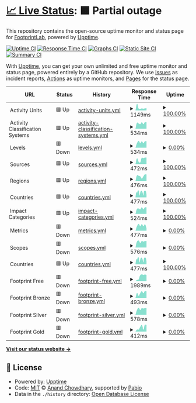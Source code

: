# [📈 Live Status](https://FootprintLab.github.io/api-health): <!--live status--> **🟧 Partial outage**

This repository contains the open-source uptime monitor and status page for [FootprintLab](https://FootprintLab.github.io/api-health), powered by [Upptime](https://github.com/upptime/upptime).

[![Uptime CI](https://github.com/FootprintLab/api-health/workflows/Uptime%20CI/badge.svg)](https://github.com/FootprintLab/api-health/actions?query=workflow%3A%22Uptime+CI%22)
[![Response Time CI](https://github.com/FootprintLab/api-health/workflows/Response%20Time%20CI/badge.svg)](https://github.com/FootprintLab/api-health/actions?query=workflow%3A%22Response+Time+CI%22)
[![Graphs CI](https://github.com/FootprintLab/api-health/workflows/Graphs%20CI/badge.svg)](https://github.com/FootprintLab/api-health/actions?query=workflow%3A%22Graphs+CI%22)
[![Static Site CI](https://github.com/FootprintLab/api-health/workflows/Static%20Site%20CI/badge.svg)](https://github.com/FootprintLab/api-health/actions?query=workflow%3A%22Static+Site+CI%22)
[![Summary CI](https://github.com/FootprintLab/api-health/workflows/Summary%20CI/badge.svg)](https://github.com/FootprintLab/api-health/actions?query=workflow%3A%22Summary+CI%22)

With [Upptime](https://upptime.js.org), you can get your own unlimited and free uptime monitor and status page, powered entirely by a GitHub repository. We use [Issues](https://github.com/FootprintLab/api-health/issues) as incident reports, [Actions](https://github.com/FootprintLab/api-health/actions) as uptime monitors, and [Pages](https://FootprintLab.github.io/api-health) for the status page.

<!--start: status pages-->
<!-- This summary is generated by Upptime (https://github.com/upptime/upptime) -->
<!-- Do not edit this manually, your changes will be overwritten -->
<!-- prettier-ignore -->
| URL | Status | History | Response Time | Uptime |
| --- | ------ | ------- | ------------- | ------ |
| <img alt="" src="https://data.footprintlab.io/favicon.ico" height="13"> Activity Units | 🟩 Up | [activity-units.yml](https://github.com/FootprintLab/api-health/commits/HEAD/history/activity-units.yml) | <details><summary><img alt="Response time graph" src="./graphs/activity-units/response-time-week.png" height="20"> 1149ms</summary><br><a href="https://FootprintLab.github.io/api-health/history/activity-units"><img alt="Response time 1771" src="https://img.shields.io/endpoint?url=https%3A%2F%2Fraw.githubusercontent.com%2FFootprintLab%2Fapi-health%2FHEAD%2Fapi%2Factivity-units%2Fresponse-time.json"></a><br><a href="https://FootprintLab.github.io/api-health/history/activity-units"><img alt="24-hour response time 1054" src="https://img.shields.io/endpoint?url=https%3A%2F%2Fraw.githubusercontent.com%2FFootprintLab%2Fapi-health%2FHEAD%2Fapi%2Factivity-units%2Fresponse-time-day.json"></a><br><a href="https://FootprintLab.github.io/api-health/history/activity-units"><img alt="7-day response time 1149" src="https://img.shields.io/endpoint?url=https%3A%2F%2Fraw.githubusercontent.com%2FFootprintLab%2Fapi-health%2FHEAD%2Fapi%2Factivity-units%2Fresponse-time-week.json"></a><br><a href="https://FootprintLab.github.io/api-health/history/activity-units"><img alt="30-day response time 1627" src="https://img.shields.io/endpoint?url=https%3A%2F%2Fraw.githubusercontent.com%2FFootprintLab%2Fapi-health%2FHEAD%2Fapi%2Factivity-units%2Fresponse-time-month.json"></a><br><a href="https://FootprintLab.github.io/api-health/history/activity-units"><img alt="1-year response time 1771" src="https://img.shields.io/endpoint?url=https%3A%2F%2Fraw.githubusercontent.com%2FFootprintLab%2Fapi-health%2FHEAD%2Fapi%2Factivity-units%2Fresponse-time-year.json"></a></details> | <details><summary><a href="https://FootprintLab.github.io/api-health/history/activity-units">100.00%</a></summary><a href="https://FootprintLab.github.io/api-health/history/activity-units"><img alt="All-time uptime 98.49%" src="https://img.shields.io/endpoint?url=https%3A%2F%2Fraw.githubusercontent.com%2FFootprintLab%2Fapi-health%2FHEAD%2Fapi%2Factivity-units%2Fuptime.json"></a><br><a href="https://FootprintLab.github.io/api-health/history/activity-units"><img alt="24-hour uptime 100.00%" src="https://img.shields.io/endpoint?url=https%3A%2F%2Fraw.githubusercontent.com%2FFootprintLab%2Fapi-health%2FHEAD%2Fapi%2Factivity-units%2Fuptime-day.json"></a><br><a href="https://FootprintLab.github.io/api-health/history/activity-units"><img alt="7-day uptime 100.00%" src="https://img.shields.io/endpoint?url=https%3A%2F%2Fraw.githubusercontent.com%2FFootprintLab%2Fapi-health%2FHEAD%2Fapi%2Factivity-units%2Fuptime-week.json"></a><br><a href="https://FootprintLab.github.io/api-health/history/activity-units"><img alt="30-day uptime 100.00%" src="https://img.shields.io/endpoint?url=https%3A%2F%2Fraw.githubusercontent.com%2FFootprintLab%2Fapi-health%2FHEAD%2Fapi%2Factivity-units%2Fuptime-month.json"></a><br><a href="https://FootprintLab.github.io/api-health/history/activity-units"><img alt="1-year uptime 98.49%" src="https://img.shields.io/endpoint?url=https%3A%2F%2Fraw.githubusercontent.com%2FFootprintLab%2Fapi-health%2FHEAD%2Fapi%2Factivity-units%2Fuptime-year.json"></a></details>
| <img alt="" src="https://data.footprintlab.io/favicon.ico" height="13"> Activity Classification Systems | 🟩 Up | [activity-classification-systems.yml](https://github.com/FootprintLab/api-health/commits/HEAD/history/activity-classification-systems.yml) | <details><summary><img alt="Response time graph" src="./graphs/activity-classification-systems/response-time-week.png" height="20"> 534ms</summary><br><a href="https://FootprintLab.github.io/api-health/history/activity-classification-systems"><img alt="Response time 577" src="https://img.shields.io/endpoint?url=https%3A%2F%2Fraw.githubusercontent.com%2FFootprintLab%2Fapi-health%2FHEAD%2Fapi%2Factivity-classification-systems%2Fresponse-time.json"></a><br><a href="https://FootprintLab.github.io/api-health/history/activity-classification-systems"><img alt="24-hour response time 618" src="https://img.shields.io/endpoint?url=https%3A%2F%2Fraw.githubusercontent.com%2FFootprintLab%2Fapi-health%2FHEAD%2Fapi%2Factivity-classification-systems%2Fresponse-time-day.json"></a><br><a href="https://FootprintLab.github.io/api-health/history/activity-classification-systems"><img alt="7-day response time 534" src="https://img.shields.io/endpoint?url=https%3A%2F%2Fraw.githubusercontent.com%2FFootprintLab%2Fapi-health%2FHEAD%2Fapi%2Factivity-classification-systems%2Fresponse-time-week.json"></a><br><a href="https://FootprintLab.github.io/api-health/history/activity-classification-systems"><img alt="30-day response time 567" src="https://img.shields.io/endpoint?url=https%3A%2F%2Fraw.githubusercontent.com%2FFootprintLab%2Fapi-health%2FHEAD%2Fapi%2Factivity-classification-systems%2Fresponse-time-month.json"></a><br><a href="https://FootprintLab.github.io/api-health/history/activity-classification-systems"><img alt="1-year response time 577" src="https://img.shields.io/endpoint?url=https%3A%2F%2Fraw.githubusercontent.com%2FFootprintLab%2Fapi-health%2FHEAD%2Fapi%2Factivity-classification-systems%2Fresponse-time-year.json"></a></details> | <details><summary><a href="https://FootprintLab.github.io/api-health/history/activity-classification-systems">100.00%</a></summary><a href="https://FootprintLab.github.io/api-health/history/activity-classification-systems"><img alt="All-time uptime 99.99%" src="https://img.shields.io/endpoint?url=https%3A%2F%2Fraw.githubusercontent.com%2FFootprintLab%2Fapi-health%2FHEAD%2Fapi%2Factivity-classification-systems%2Fuptime.json"></a><br><a href="https://FootprintLab.github.io/api-health/history/activity-classification-systems"><img alt="24-hour uptime 100.00%" src="https://img.shields.io/endpoint?url=https%3A%2F%2Fraw.githubusercontent.com%2FFootprintLab%2Fapi-health%2FHEAD%2Fapi%2Factivity-classification-systems%2Fuptime-day.json"></a><br><a href="https://FootprintLab.github.io/api-health/history/activity-classification-systems"><img alt="7-day uptime 100.00%" src="https://img.shields.io/endpoint?url=https%3A%2F%2Fraw.githubusercontent.com%2FFootprintLab%2Fapi-health%2FHEAD%2Fapi%2Factivity-classification-systems%2Fuptime-week.json"></a><br><a href="https://FootprintLab.github.io/api-health/history/activity-classification-systems"><img alt="30-day uptime 100.00%" src="https://img.shields.io/endpoint?url=https%3A%2F%2Fraw.githubusercontent.com%2FFootprintLab%2Fapi-health%2FHEAD%2Fapi%2Factivity-classification-systems%2Fuptime-month.json"></a><br><a href="https://FootprintLab.github.io/api-health/history/activity-classification-systems"><img alt="1-year uptime 99.99%" src="https://img.shields.io/endpoint?url=https%3A%2F%2Fraw.githubusercontent.com%2FFootprintLab%2Fapi-health%2FHEAD%2Fapi%2Factivity-classification-systems%2Fuptime-year.json"></a></details>
| <img alt="" src="https://data.footprintlab.io/favicon.ico" height="13"> Levels | 🟥 Down | [levels.yml](https://github.com/FootprintLab/api-health/commits/HEAD/history/levels.yml) | <details><summary><img alt="Response time graph" src="./graphs/levels/response-time-week.png" height="20"> 534ms</summary><br><a href="https://FootprintLab.github.io/api-health/history/levels"><img alt="Response time 587" src="https://img.shields.io/endpoint?url=https%3A%2F%2Fraw.githubusercontent.com%2FFootprintLab%2Fapi-health%2FHEAD%2Fapi%2Flevels%2Fresponse-time.json"></a><br><a href="https://FootprintLab.github.io/api-health/history/levels"><img alt="24-hour response time 615" src="https://img.shields.io/endpoint?url=https%3A%2F%2Fraw.githubusercontent.com%2FFootprintLab%2Fapi-health%2FHEAD%2Fapi%2Flevels%2Fresponse-time-day.json"></a><br><a href="https://FootprintLab.github.io/api-health/history/levels"><img alt="7-day response time 534" src="https://img.shields.io/endpoint?url=https%3A%2F%2Fraw.githubusercontent.com%2FFootprintLab%2Fapi-health%2FHEAD%2Fapi%2Flevels%2Fresponse-time-week.json"></a><br><a href="https://FootprintLab.github.io/api-health/history/levels"><img alt="30-day response time 582" src="https://img.shields.io/endpoint?url=https%3A%2F%2Fraw.githubusercontent.com%2FFootprintLab%2Fapi-health%2FHEAD%2Fapi%2Flevels%2Fresponse-time-month.json"></a><br><a href="https://FootprintLab.github.io/api-health/history/levels"><img alt="1-year response time 587" src="https://img.shields.io/endpoint?url=https%3A%2F%2Fraw.githubusercontent.com%2FFootprintLab%2Fapi-health%2FHEAD%2Fapi%2Flevels%2Fresponse-time-year.json"></a></details> | <details><summary><a href="https://FootprintLab.github.io/api-health/history/levels">0.00%</a></summary><a href="https://FootprintLab.github.io/api-health/history/levels"><img alt="All-time uptime 55.93%" src="https://img.shields.io/endpoint?url=https%3A%2F%2Fraw.githubusercontent.com%2FFootprintLab%2Fapi-health%2FHEAD%2Fapi%2Flevels%2Fuptime.json"></a><br><a href="https://FootprintLab.github.io/api-health/history/levels"><img alt="24-hour uptime 0.00%" src="https://img.shields.io/endpoint?url=https%3A%2F%2Fraw.githubusercontent.com%2FFootprintLab%2Fapi-health%2FHEAD%2Fapi%2Flevels%2Fuptime-day.json"></a><br><a href="https://FootprintLab.github.io/api-health/history/levels"><img alt="7-day uptime 0.00%" src="https://img.shields.io/endpoint?url=https%3A%2F%2Fraw.githubusercontent.com%2FFootprintLab%2Fapi-health%2FHEAD%2Fapi%2Flevels%2Fuptime-week.json"></a><br><a href="https://FootprintLab.github.io/api-health/history/levels"><img alt="30-day uptime 34.75%" src="https://img.shields.io/endpoint?url=https%3A%2F%2Fraw.githubusercontent.com%2FFootprintLab%2Fapi-health%2FHEAD%2Fapi%2Flevels%2Fuptime-month.json"></a><br><a href="https://FootprintLab.github.io/api-health/history/levels"><img alt="1-year uptime 55.93%" src="https://img.shields.io/endpoint?url=https%3A%2F%2Fraw.githubusercontent.com%2FFootprintLab%2Fapi-health%2FHEAD%2Fapi%2Flevels%2Fuptime-year.json"></a></details>
| <img alt="" src="https://data.footprintlab.io/favicon.ico" height="13"> Sources | 🟩 Up | [sources.yml](https://github.com/FootprintLab/api-health/commits/HEAD/history/sources.yml) | <details><summary><img alt="Response time graph" src="./graphs/sources/response-time-week.png" height="20"> 472ms</summary><br><a href="https://FootprintLab.github.io/api-health/history/sources"><img alt="Response time 538" src="https://img.shields.io/endpoint?url=https%3A%2F%2Fraw.githubusercontent.com%2FFootprintLab%2Fapi-health%2FHEAD%2Fapi%2Fsources%2Fresponse-time.json"></a><br><a href="https://FootprintLab.github.io/api-health/history/sources"><img alt="24-hour response time 626" src="https://img.shields.io/endpoint?url=https%3A%2F%2Fraw.githubusercontent.com%2FFootprintLab%2Fapi-health%2FHEAD%2Fapi%2Fsources%2Fresponse-time-day.json"></a><br><a href="https://FootprintLab.github.io/api-health/history/sources"><img alt="7-day response time 472" src="https://img.shields.io/endpoint?url=https%3A%2F%2Fraw.githubusercontent.com%2FFootprintLab%2Fapi-health%2FHEAD%2Fapi%2Fsources%2Fresponse-time-week.json"></a><br><a href="https://FootprintLab.github.io/api-health/history/sources"><img alt="30-day response time 533" src="https://img.shields.io/endpoint?url=https%3A%2F%2Fraw.githubusercontent.com%2FFootprintLab%2Fapi-health%2FHEAD%2Fapi%2Fsources%2Fresponse-time-month.json"></a><br><a href="https://FootprintLab.github.io/api-health/history/sources"><img alt="1-year response time 538" src="https://img.shields.io/endpoint?url=https%3A%2F%2Fraw.githubusercontent.com%2FFootprintLab%2Fapi-health%2FHEAD%2Fapi%2Fsources%2Fresponse-time-year.json"></a></details> | <details><summary><a href="https://FootprintLab.github.io/api-health/history/sources">100.00%</a></summary><a href="https://FootprintLab.github.io/api-health/history/sources"><img alt="All-time uptime 99.99%" src="https://img.shields.io/endpoint?url=https%3A%2F%2Fraw.githubusercontent.com%2FFootprintLab%2Fapi-health%2FHEAD%2Fapi%2Fsources%2Fuptime.json"></a><br><a href="https://FootprintLab.github.io/api-health/history/sources"><img alt="24-hour uptime 100.00%" src="https://img.shields.io/endpoint?url=https%3A%2F%2Fraw.githubusercontent.com%2FFootprintLab%2Fapi-health%2FHEAD%2Fapi%2Fsources%2Fuptime-day.json"></a><br><a href="https://FootprintLab.github.io/api-health/history/sources"><img alt="7-day uptime 100.00%" src="https://img.shields.io/endpoint?url=https%3A%2F%2Fraw.githubusercontent.com%2FFootprintLab%2Fapi-health%2FHEAD%2Fapi%2Fsources%2Fuptime-week.json"></a><br><a href="https://FootprintLab.github.io/api-health/history/sources"><img alt="30-day uptime 100.00%" src="https://img.shields.io/endpoint?url=https%3A%2F%2Fraw.githubusercontent.com%2FFootprintLab%2Fapi-health%2FHEAD%2Fapi%2Fsources%2Fuptime-month.json"></a><br><a href="https://FootprintLab.github.io/api-health/history/sources"><img alt="1-year uptime 99.99%" src="https://img.shields.io/endpoint?url=https%3A%2F%2Fraw.githubusercontent.com%2FFootprintLab%2Fapi-health%2FHEAD%2Fapi%2Fsources%2Fuptime-year.json"></a></details>
| <img alt="" src="https://data.footprintlab.io/favicon.ico" height="13"> Regions | 🟩 Up | [regions.yml](https://github.com/FootprintLab/api-health/commits/HEAD/history/regions.yml) | <details><summary><img alt="Response time graph" src="./graphs/regions/response-time-week.png" height="20"> 476ms</summary><br><a href="https://FootprintLab.github.io/api-health/history/regions"><img alt="Response time 549" src="https://img.shields.io/endpoint?url=https%3A%2F%2Fraw.githubusercontent.com%2FFootprintLab%2Fapi-health%2FHEAD%2Fapi%2Fregions%2Fresponse-time.json"></a><br><a href="https://FootprintLab.github.io/api-health/history/regions"><img alt="24-hour response time 621" src="https://img.shields.io/endpoint?url=https%3A%2F%2Fraw.githubusercontent.com%2FFootprintLab%2Fapi-health%2FHEAD%2Fapi%2Fregions%2Fresponse-time-day.json"></a><br><a href="https://FootprintLab.github.io/api-health/history/regions"><img alt="7-day response time 476" src="https://img.shields.io/endpoint?url=https%3A%2F%2Fraw.githubusercontent.com%2FFootprintLab%2Fapi-health%2FHEAD%2Fapi%2Fregions%2Fresponse-time-week.json"></a><br><a href="https://FootprintLab.github.io/api-health/history/regions"><img alt="30-day response time 525" src="https://img.shields.io/endpoint?url=https%3A%2F%2Fraw.githubusercontent.com%2FFootprintLab%2Fapi-health%2FHEAD%2Fapi%2Fregions%2Fresponse-time-month.json"></a><br><a href="https://FootprintLab.github.io/api-health/history/regions"><img alt="1-year response time 549" src="https://img.shields.io/endpoint?url=https%3A%2F%2Fraw.githubusercontent.com%2FFootprintLab%2Fapi-health%2FHEAD%2Fapi%2Fregions%2Fresponse-time-year.json"></a></details> | <details><summary><a href="https://FootprintLab.github.io/api-health/history/regions">100.00%</a></summary><a href="https://FootprintLab.github.io/api-health/history/regions"><img alt="All-time uptime 99.99%" src="https://img.shields.io/endpoint?url=https%3A%2F%2Fraw.githubusercontent.com%2FFootprintLab%2Fapi-health%2FHEAD%2Fapi%2Fregions%2Fuptime.json"></a><br><a href="https://FootprintLab.github.io/api-health/history/regions"><img alt="24-hour uptime 100.00%" src="https://img.shields.io/endpoint?url=https%3A%2F%2Fraw.githubusercontent.com%2FFootprintLab%2Fapi-health%2FHEAD%2Fapi%2Fregions%2Fuptime-day.json"></a><br><a href="https://FootprintLab.github.io/api-health/history/regions"><img alt="7-day uptime 100.00%" src="https://img.shields.io/endpoint?url=https%3A%2F%2Fraw.githubusercontent.com%2FFootprintLab%2Fapi-health%2FHEAD%2Fapi%2Fregions%2Fuptime-week.json"></a><br><a href="https://FootprintLab.github.io/api-health/history/regions"><img alt="30-day uptime 100.00%" src="https://img.shields.io/endpoint?url=https%3A%2F%2Fraw.githubusercontent.com%2FFootprintLab%2Fapi-health%2FHEAD%2Fapi%2Fregions%2Fuptime-month.json"></a><br><a href="https://FootprintLab.github.io/api-health/history/regions"><img alt="1-year uptime 99.99%" src="https://img.shields.io/endpoint?url=https%3A%2F%2Fraw.githubusercontent.com%2FFootprintLab%2Fapi-health%2FHEAD%2Fapi%2Fregions%2Fuptime-year.json"></a></details>
| <img alt="" src="https://data.footprintlab.io/favicon.ico" height="13"> Countries | 🟩 Up | [countries.yml](https://github.com/FootprintLab/api-health/commits/HEAD/history/countries.yml) | <details><summary><img alt="Response time graph" src="./graphs/countries/response-time-week.png" height="20"> 477ms</summary><br><a href="https://FootprintLab.github.io/api-health/history/countries"><img alt="Response time 534" src="https://img.shields.io/endpoint?url=https%3A%2F%2Fraw.githubusercontent.com%2FFootprintLab%2Fapi-health%2FHEAD%2Fapi%2Fcountries%2Fresponse-time.json"></a><br><a href="https://FootprintLab.github.io/api-health/history/countries"><img alt="24-hour response time 420" src="https://img.shields.io/endpoint?url=https%3A%2F%2Fraw.githubusercontent.com%2FFootprintLab%2Fapi-health%2FHEAD%2Fapi%2Fcountries%2Fresponse-time-day.json"></a><br><a href="https://FootprintLab.github.io/api-health/history/countries"><img alt="7-day response time 477" src="https://img.shields.io/endpoint?url=https%3A%2F%2Fraw.githubusercontent.com%2FFootprintLab%2Fapi-health%2FHEAD%2Fapi%2Fcountries%2Fresponse-time-week.json"></a><br><a href="https://FootprintLab.github.io/api-health/history/countries"><img alt="30-day response time 525" src="https://img.shields.io/endpoint?url=https%3A%2F%2Fraw.githubusercontent.com%2FFootprintLab%2Fapi-health%2FHEAD%2Fapi%2Fcountries%2Fresponse-time-month.json"></a><br><a href="https://FootprintLab.github.io/api-health/history/countries"><img alt="1-year response time 534" src="https://img.shields.io/endpoint?url=https%3A%2F%2Fraw.githubusercontent.com%2FFootprintLab%2Fapi-health%2FHEAD%2Fapi%2Fcountries%2Fresponse-time-year.json"></a></details> | <details><summary><a href="https://FootprintLab.github.io/api-health/history/countries">100.00%</a></summary><a href="https://FootprintLab.github.io/api-health/history/countries"><img alt="All-time uptime 99.99%" src="https://img.shields.io/endpoint?url=https%3A%2F%2Fraw.githubusercontent.com%2FFootprintLab%2Fapi-health%2FHEAD%2Fapi%2Fcountries%2Fuptime.json"></a><br><a href="https://FootprintLab.github.io/api-health/history/countries"><img alt="24-hour uptime 100.00%" src="https://img.shields.io/endpoint?url=https%3A%2F%2Fraw.githubusercontent.com%2FFootprintLab%2Fapi-health%2FHEAD%2Fapi%2Fcountries%2Fuptime-day.json"></a><br><a href="https://FootprintLab.github.io/api-health/history/countries"><img alt="7-day uptime 100.00%" src="https://img.shields.io/endpoint?url=https%3A%2F%2Fraw.githubusercontent.com%2FFootprintLab%2Fapi-health%2FHEAD%2Fapi%2Fcountries%2Fuptime-week.json"></a><br><a href="https://FootprintLab.github.io/api-health/history/countries"><img alt="30-day uptime 100.00%" src="https://img.shields.io/endpoint?url=https%3A%2F%2Fraw.githubusercontent.com%2FFootprintLab%2Fapi-health%2FHEAD%2Fapi%2Fcountries%2Fuptime-month.json"></a><br><a href="https://FootprintLab.github.io/api-health/history/countries"><img alt="1-year uptime 99.99%" src="https://img.shields.io/endpoint?url=https%3A%2F%2Fraw.githubusercontent.com%2FFootprintLab%2Fapi-health%2FHEAD%2Fapi%2Fcountries%2Fuptime-year.json"></a></details>
| <img alt="" src="https://data.footprintlab.io/favicon.ico" height="13"> Impact Categories | 🟩 Up | [impact-categories.yml](https://github.com/FootprintLab/api-health/commits/HEAD/history/impact-categories.yml) | <details><summary><img alt="Response time graph" src="./graphs/impact-categories/response-time-week.png" height="20"> 524ms</summary><br><a href="https://FootprintLab.github.io/api-health/history/impact-categories"><img alt="Response time 508" src="https://img.shields.io/endpoint?url=https%3A%2F%2Fraw.githubusercontent.com%2FFootprintLab%2Fapi-health%2FHEAD%2Fapi%2Fimpact-categories%2Fresponse-time.json"></a><br><a href="https://FootprintLab.github.io/api-health/history/impact-categories"><img alt="24-hour response time 618" src="https://img.shields.io/endpoint?url=https%3A%2F%2Fraw.githubusercontent.com%2FFootprintLab%2Fapi-health%2FHEAD%2Fapi%2Fimpact-categories%2Fresponse-time-day.json"></a><br><a href="https://FootprintLab.github.io/api-health/history/impact-categories"><img alt="7-day response time 524" src="https://img.shields.io/endpoint?url=https%3A%2F%2Fraw.githubusercontent.com%2FFootprintLab%2Fapi-health%2FHEAD%2Fapi%2Fimpact-categories%2Fresponse-time-week.json"></a><br><a href="https://FootprintLab.github.io/api-health/history/impact-categories"><img alt="30-day response time 513" src="https://img.shields.io/endpoint?url=https%3A%2F%2Fraw.githubusercontent.com%2FFootprintLab%2Fapi-health%2FHEAD%2Fapi%2Fimpact-categories%2Fresponse-time-month.json"></a><br><a href="https://FootprintLab.github.io/api-health/history/impact-categories"><img alt="1-year response time 508" src="https://img.shields.io/endpoint?url=https%3A%2F%2Fraw.githubusercontent.com%2FFootprintLab%2Fapi-health%2FHEAD%2Fapi%2Fimpact-categories%2Fresponse-time-year.json"></a></details> | <details><summary><a href="https://FootprintLab.github.io/api-health/history/impact-categories">100.00%</a></summary><a href="https://FootprintLab.github.io/api-health/history/impact-categories"><img alt="All-time uptime 99.99%" src="https://img.shields.io/endpoint?url=https%3A%2F%2Fraw.githubusercontent.com%2FFootprintLab%2Fapi-health%2FHEAD%2Fapi%2Fimpact-categories%2Fuptime.json"></a><br><a href="https://FootprintLab.github.io/api-health/history/impact-categories"><img alt="24-hour uptime 100.00%" src="https://img.shields.io/endpoint?url=https%3A%2F%2Fraw.githubusercontent.com%2FFootprintLab%2Fapi-health%2FHEAD%2Fapi%2Fimpact-categories%2Fuptime-day.json"></a><br><a href="https://FootprintLab.github.io/api-health/history/impact-categories"><img alt="7-day uptime 100.00%" src="https://img.shields.io/endpoint?url=https%3A%2F%2Fraw.githubusercontent.com%2FFootprintLab%2Fapi-health%2FHEAD%2Fapi%2Fimpact-categories%2Fuptime-week.json"></a><br><a href="https://FootprintLab.github.io/api-health/history/impact-categories"><img alt="30-day uptime 100.00%" src="https://img.shields.io/endpoint?url=https%3A%2F%2Fraw.githubusercontent.com%2FFootprintLab%2Fapi-health%2FHEAD%2Fapi%2Fimpact-categories%2Fuptime-month.json"></a><br><a href="https://FootprintLab.github.io/api-health/history/impact-categories"><img alt="1-year uptime 99.99%" src="https://img.shields.io/endpoint?url=https%3A%2F%2Fraw.githubusercontent.com%2FFootprintLab%2Fapi-health%2FHEAD%2Fapi%2Fimpact-categories%2Fuptime-year.json"></a></details>
| <img alt="" src="https://data.footprintlab.io/favicon.ico" height="13"> Metrics | 🟥 Down | [metrics.yml](https://github.com/FootprintLab/api-health/commits/HEAD/history/metrics.yml) | <details><summary><img alt="Response time graph" src="./graphs/metrics/response-time-week.png" height="20"> 477ms</summary><br><a href="https://FootprintLab.github.io/api-health/history/metrics"><img alt="Response time 566" src="https://img.shields.io/endpoint?url=https%3A%2F%2Fraw.githubusercontent.com%2FFootprintLab%2Fapi-health%2FHEAD%2Fapi%2Fmetrics%2Fresponse-time.json"></a><br><a href="https://FootprintLab.github.io/api-health/history/metrics"><img alt="24-hour response time 214" src="https://img.shields.io/endpoint?url=https%3A%2F%2Fraw.githubusercontent.com%2FFootprintLab%2Fapi-health%2FHEAD%2Fapi%2Fmetrics%2Fresponse-time-day.json"></a><br><a href="https://FootprintLab.github.io/api-health/history/metrics"><img alt="7-day response time 477" src="https://img.shields.io/endpoint?url=https%3A%2F%2Fraw.githubusercontent.com%2FFootprintLab%2Fapi-health%2FHEAD%2Fapi%2Fmetrics%2Fresponse-time-week.json"></a><br><a href="https://FootprintLab.github.io/api-health/history/metrics"><img alt="30-day response time 588" src="https://img.shields.io/endpoint?url=https%3A%2F%2Fraw.githubusercontent.com%2FFootprintLab%2Fapi-health%2FHEAD%2Fapi%2Fmetrics%2Fresponse-time-month.json"></a><br><a href="https://FootprintLab.github.io/api-health/history/metrics"><img alt="1-year response time 566" src="https://img.shields.io/endpoint?url=https%3A%2F%2Fraw.githubusercontent.com%2FFootprintLab%2Fapi-health%2FHEAD%2Fapi%2Fmetrics%2Fresponse-time-year.json"></a></details> | <details><summary><a href="https://FootprintLab.github.io/api-health/history/metrics">0.00%</a></summary><a href="https://FootprintLab.github.io/api-health/history/metrics"><img alt="All-time uptime 55.92%" src="https://img.shields.io/endpoint?url=https%3A%2F%2Fraw.githubusercontent.com%2FFootprintLab%2Fapi-health%2FHEAD%2Fapi%2Fmetrics%2Fuptime.json"></a><br><a href="https://FootprintLab.github.io/api-health/history/metrics"><img alt="24-hour uptime 0.00%" src="https://img.shields.io/endpoint?url=https%3A%2F%2Fraw.githubusercontent.com%2FFootprintLab%2Fapi-health%2FHEAD%2Fapi%2Fmetrics%2Fuptime-day.json"></a><br><a href="https://FootprintLab.github.io/api-health/history/metrics"><img alt="7-day uptime 0.00%" src="https://img.shields.io/endpoint?url=https%3A%2F%2Fraw.githubusercontent.com%2FFootprintLab%2Fapi-health%2FHEAD%2Fapi%2Fmetrics%2Fuptime-week.json"></a><br><a href="https://FootprintLab.github.io/api-health/history/metrics"><img alt="30-day uptime 34.73%" src="https://img.shields.io/endpoint?url=https%3A%2F%2Fraw.githubusercontent.com%2FFootprintLab%2Fapi-health%2FHEAD%2Fapi%2Fmetrics%2Fuptime-month.json"></a><br><a href="https://FootprintLab.github.io/api-health/history/metrics"><img alt="1-year uptime 55.92%" src="https://img.shields.io/endpoint?url=https%3A%2F%2Fraw.githubusercontent.com%2FFootprintLab%2Fapi-health%2FHEAD%2Fapi%2Fmetrics%2Fuptime-year.json"></a></details>
| <img alt="" src="https://data.footprintlab.io/favicon.ico" height="13"> Scopes | 🟥 Down | [scopes.yml](https://github.com/FootprintLab/api-health/commits/HEAD/history/scopes.yml) | <details><summary><img alt="Response time graph" src="./graphs/scopes/response-time-week.png" height="20"> 576ms</summary><br><a href="https://FootprintLab.github.io/api-health/history/scopes"><img alt="Response time 528" src="https://img.shields.io/endpoint?url=https%3A%2F%2Fraw.githubusercontent.com%2FFootprintLab%2Fapi-health%2FHEAD%2Fapi%2Fscopes%2Fresponse-time.json"></a><br><a href="https://FootprintLab.github.io/api-health/history/scopes"><img alt="24-hour response time 614" src="https://img.shields.io/endpoint?url=https%3A%2F%2Fraw.githubusercontent.com%2FFootprintLab%2Fapi-health%2FHEAD%2Fapi%2Fscopes%2Fresponse-time-day.json"></a><br><a href="https://FootprintLab.github.io/api-health/history/scopes"><img alt="7-day response time 576" src="https://img.shields.io/endpoint?url=https%3A%2F%2Fraw.githubusercontent.com%2FFootprintLab%2Fapi-health%2FHEAD%2Fapi%2Fscopes%2Fresponse-time-week.json"></a><br><a href="https://FootprintLab.github.io/api-health/history/scopes"><img alt="30-day response time 525" src="https://img.shields.io/endpoint?url=https%3A%2F%2Fraw.githubusercontent.com%2FFootprintLab%2Fapi-health%2FHEAD%2Fapi%2Fscopes%2Fresponse-time-month.json"></a><br><a href="https://FootprintLab.github.io/api-health/history/scopes"><img alt="1-year response time 528" src="https://img.shields.io/endpoint?url=https%3A%2F%2Fraw.githubusercontent.com%2FFootprintLab%2Fapi-health%2FHEAD%2Fapi%2Fscopes%2Fresponse-time-year.json"></a></details> | <details><summary><a href="https://FootprintLab.github.io/api-health/history/scopes">0.00%</a></summary><a href="https://FootprintLab.github.io/api-health/history/scopes"><img alt="All-time uptime 55.92%" src="https://img.shields.io/endpoint?url=https%3A%2F%2Fraw.githubusercontent.com%2FFootprintLab%2Fapi-health%2FHEAD%2Fapi%2Fscopes%2Fuptime.json"></a><br><a href="https://FootprintLab.github.io/api-health/history/scopes"><img alt="24-hour uptime 0.00%" src="https://img.shields.io/endpoint?url=https%3A%2F%2Fraw.githubusercontent.com%2FFootprintLab%2Fapi-health%2FHEAD%2Fapi%2Fscopes%2Fuptime-day.json"></a><br><a href="https://FootprintLab.github.io/api-health/history/scopes"><img alt="7-day uptime 0.00%" src="https://img.shields.io/endpoint?url=https%3A%2F%2Fraw.githubusercontent.com%2FFootprintLab%2Fapi-health%2FHEAD%2Fapi%2Fscopes%2Fuptime-week.json"></a><br><a href="https://FootprintLab.github.io/api-health/history/scopes"><img alt="30-day uptime 34.73%" src="https://img.shields.io/endpoint?url=https%3A%2F%2Fraw.githubusercontent.com%2FFootprintLab%2Fapi-health%2FHEAD%2Fapi%2Fscopes%2Fuptime-month.json"></a><br><a href="https://FootprintLab.github.io/api-health/history/scopes"><img alt="1-year uptime 55.92%" src="https://img.shields.io/endpoint?url=https%3A%2F%2Fraw.githubusercontent.com%2FFootprintLab%2Fapi-health%2FHEAD%2Fapi%2Fscopes%2Fuptime-year.json"></a></details>
| <img alt="" src="https://data.footprintlab.io/favicon.ico" height="13"> Countries | 🟩 Up | [countries.yml](https://github.com/FootprintLab/api-health/commits/HEAD/history/countries.yml) | <details><summary><img alt="Response time graph" src="./graphs/countries/response-time-week.png" height="20"> 477ms</summary><br><a href="https://FootprintLab.github.io/api-health/history/countries"><img alt="Response time 534" src="https://img.shields.io/endpoint?url=https%3A%2F%2Fraw.githubusercontent.com%2FFootprintLab%2Fapi-health%2FHEAD%2Fapi%2Fcountries%2Fresponse-time.json"></a><br><a href="https://FootprintLab.github.io/api-health/history/countries"><img alt="24-hour response time 420" src="https://img.shields.io/endpoint?url=https%3A%2F%2Fraw.githubusercontent.com%2FFootprintLab%2Fapi-health%2FHEAD%2Fapi%2Fcountries%2Fresponse-time-day.json"></a><br><a href="https://FootprintLab.github.io/api-health/history/countries"><img alt="7-day response time 477" src="https://img.shields.io/endpoint?url=https%3A%2F%2Fraw.githubusercontent.com%2FFootprintLab%2Fapi-health%2FHEAD%2Fapi%2Fcountries%2Fresponse-time-week.json"></a><br><a href="https://FootprintLab.github.io/api-health/history/countries"><img alt="30-day response time 525" src="https://img.shields.io/endpoint?url=https%3A%2F%2Fraw.githubusercontent.com%2FFootprintLab%2Fapi-health%2FHEAD%2Fapi%2Fcountries%2Fresponse-time-month.json"></a><br><a href="https://FootprintLab.github.io/api-health/history/countries"><img alt="1-year response time 534" src="https://img.shields.io/endpoint?url=https%3A%2F%2Fraw.githubusercontent.com%2FFootprintLab%2Fapi-health%2FHEAD%2Fapi%2Fcountries%2Fresponse-time-year.json"></a></details> | <details><summary><a href="https://FootprintLab.github.io/api-health/history/countries">100.00%</a></summary><a href="https://FootprintLab.github.io/api-health/history/countries"><img alt="All-time uptime 99.99%" src="https://img.shields.io/endpoint?url=https%3A%2F%2Fraw.githubusercontent.com%2FFootprintLab%2Fapi-health%2FHEAD%2Fapi%2Fcountries%2Fuptime.json"></a><br><a href="https://FootprintLab.github.io/api-health/history/countries"><img alt="24-hour uptime 100.00%" src="https://img.shields.io/endpoint?url=https%3A%2F%2Fraw.githubusercontent.com%2FFootprintLab%2Fapi-health%2FHEAD%2Fapi%2Fcountries%2Fuptime-day.json"></a><br><a href="https://FootprintLab.github.io/api-health/history/countries"><img alt="7-day uptime 100.00%" src="https://img.shields.io/endpoint?url=https%3A%2F%2Fraw.githubusercontent.com%2FFootprintLab%2Fapi-health%2FHEAD%2Fapi%2Fcountries%2Fuptime-week.json"></a><br><a href="https://FootprintLab.github.io/api-health/history/countries"><img alt="30-day uptime 100.00%" src="https://img.shields.io/endpoint?url=https%3A%2F%2Fraw.githubusercontent.com%2FFootprintLab%2Fapi-health%2FHEAD%2Fapi%2Fcountries%2Fuptime-month.json"></a><br><a href="https://FootprintLab.github.io/api-health/history/countries"><img alt="1-year uptime 99.99%" src="https://img.shields.io/endpoint?url=https%3A%2F%2Fraw.githubusercontent.com%2FFootprintLab%2Fapi-health%2FHEAD%2Fapi%2Fcountries%2Fuptime-year.json"></a></details>
| <img alt="" src="https://data.footprintlab.io/favicon.ico" height="13"> Footprint Free | 🟥 Down | [footprint-free.yml](https://github.com/FootprintLab/api-health/commits/HEAD/history/footprint-free.yml) | <details><summary><img alt="Response time graph" src="./graphs/footprint-free/response-time-week.png" height="20"> 1989ms</summary><br><a href="https://FootprintLab.github.io/api-health/history/footprint-free"><img alt="Response time 1190" src="https://img.shields.io/endpoint?url=https%3A%2F%2Fraw.githubusercontent.com%2FFootprintLab%2Fapi-health%2FHEAD%2Fapi%2Ffootprint-free%2Fresponse-time.json"></a><br><a href="https://FootprintLab.github.io/api-health/history/footprint-free"><img alt="24-hour response time 2477" src="https://img.shields.io/endpoint?url=https%3A%2F%2Fraw.githubusercontent.com%2FFootprintLab%2Fapi-health%2FHEAD%2Fapi%2Ffootprint-free%2Fresponse-time-day.json"></a><br><a href="https://FootprintLab.github.io/api-health/history/footprint-free"><img alt="7-day response time 1989" src="https://img.shields.io/endpoint?url=https%3A%2F%2Fraw.githubusercontent.com%2FFootprintLab%2Fapi-health%2FHEAD%2Fapi%2Ffootprint-free%2Fresponse-time-week.json"></a><br><a href="https://FootprintLab.github.io/api-health/history/footprint-free"><img alt="30-day response time 1432" src="https://img.shields.io/endpoint?url=https%3A%2F%2Fraw.githubusercontent.com%2FFootprintLab%2Fapi-health%2FHEAD%2Fapi%2Ffootprint-free%2Fresponse-time-month.json"></a><br><a href="https://FootprintLab.github.io/api-health/history/footprint-free"><img alt="1-year response time 1190" src="https://img.shields.io/endpoint?url=https%3A%2F%2Fraw.githubusercontent.com%2FFootprintLab%2Fapi-health%2FHEAD%2Fapi%2Ffootprint-free%2Fresponse-time-year.json"></a></details> | <details><summary><a href="https://FootprintLab.github.io/api-health/history/footprint-free">0.00%</a></summary><a href="https://FootprintLab.github.io/api-health/history/footprint-free"><img alt="All-time uptime 56.43%" src="https://img.shields.io/endpoint?url=https%3A%2F%2Fraw.githubusercontent.com%2FFootprintLab%2Fapi-health%2FHEAD%2Fapi%2Ffootprint-free%2Fuptime.json"></a><br><a href="https://FootprintLab.github.io/api-health/history/footprint-free"><img alt="24-hour uptime 0.00%" src="https://img.shields.io/endpoint?url=https%3A%2F%2Fraw.githubusercontent.com%2FFootprintLab%2Fapi-health%2FHEAD%2Fapi%2Ffootprint-free%2Fuptime-day.json"></a><br><a href="https://FootprintLab.github.io/api-health/history/footprint-free"><img alt="7-day uptime 0.00%" src="https://img.shields.io/endpoint?url=https%3A%2F%2Fraw.githubusercontent.com%2FFootprintLab%2Fapi-health%2FHEAD%2Fapi%2Ffootprint-free%2Fuptime-week.json"></a><br><a href="https://FootprintLab.github.io/api-health/history/footprint-free"><img alt="30-day uptime 35.49%" src="https://img.shields.io/endpoint?url=https%3A%2F%2Fraw.githubusercontent.com%2FFootprintLab%2Fapi-health%2FHEAD%2Fapi%2Ffootprint-free%2Fuptime-month.json"></a><br><a href="https://FootprintLab.github.io/api-health/history/footprint-free"><img alt="1-year uptime 56.43%" src="https://img.shields.io/endpoint?url=https%3A%2F%2Fraw.githubusercontent.com%2FFootprintLab%2Fapi-health%2FHEAD%2Fapi%2Ffootprint-free%2Fuptime-year.json"></a></details>
| <img alt="" src="https://data.footprintlab.io/favicon.ico" height="13"> Footprint Bronze | 🟥 Down | [footprint-bronze.yml](https://github.com/FootprintLab/api-health/commits/HEAD/history/footprint-bronze.yml) | <details><summary><img alt="Response time graph" src="./graphs/footprint-bronze/response-time-week.png" height="20"> 493ms</summary><br><a href="https://FootprintLab.github.io/api-health/history/footprint-bronze"><img alt="Response time 706" src="https://img.shields.io/endpoint?url=https%3A%2F%2Fraw.githubusercontent.com%2FFootprintLab%2Fapi-health%2FHEAD%2Fapi%2Ffootprint-bronze%2Fresponse-time.json"></a><br><a href="https://FootprintLab.github.io/api-health/history/footprint-bronze"><img alt="24-hour response time 629" src="https://img.shields.io/endpoint?url=https%3A%2F%2Fraw.githubusercontent.com%2FFootprintLab%2Fapi-health%2FHEAD%2Fapi%2Ffootprint-bronze%2Fresponse-time-day.json"></a><br><a href="https://FootprintLab.github.io/api-health/history/footprint-bronze"><img alt="7-day response time 493" src="https://img.shields.io/endpoint?url=https%3A%2F%2Fraw.githubusercontent.com%2FFootprintLab%2Fapi-health%2FHEAD%2Fapi%2Ffootprint-bronze%2Fresponse-time-week.json"></a><br><a href="https://FootprintLab.github.io/api-health/history/footprint-bronze"><img alt="30-day response time 611" src="https://img.shields.io/endpoint?url=https%3A%2F%2Fraw.githubusercontent.com%2FFootprintLab%2Fapi-health%2FHEAD%2Fapi%2Ffootprint-bronze%2Fresponse-time-month.json"></a><br><a href="https://FootprintLab.github.io/api-health/history/footprint-bronze"><img alt="1-year response time 706" src="https://img.shields.io/endpoint?url=https%3A%2F%2Fraw.githubusercontent.com%2FFootprintLab%2Fapi-health%2FHEAD%2Fapi%2Ffootprint-bronze%2Fresponse-time-year.json"></a></details> | <details><summary><a href="https://FootprintLab.github.io/api-health/history/footprint-bronze">0.00%</a></summary><a href="https://FootprintLab.github.io/api-health/history/footprint-bronze"><img alt="All-time uptime 56.43%" src="https://img.shields.io/endpoint?url=https%3A%2F%2Fraw.githubusercontent.com%2FFootprintLab%2Fapi-health%2FHEAD%2Fapi%2Ffootprint-bronze%2Fuptime.json"></a><br><a href="https://FootprintLab.github.io/api-health/history/footprint-bronze"><img alt="24-hour uptime 0.00%" src="https://img.shields.io/endpoint?url=https%3A%2F%2Fraw.githubusercontent.com%2FFootprintLab%2Fapi-health%2FHEAD%2Fapi%2Ffootprint-bronze%2Fuptime-day.json"></a><br><a href="https://FootprintLab.github.io/api-health/history/footprint-bronze"><img alt="7-day uptime 0.00%" src="https://img.shields.io/endpoint?url=https%3A%2F%2Fraw.githubusercontent.com%2FFootprintLab%2Fapi-health%2FHEAD%2Fapi%2Ffootprint-bronze%2Fuptime-week.json"></a><br><a href="https://FootprintLab.github.io/api-health/history/footprint-bronze"><img alt="30-day uptime 35.49%" src="https://img.shields.io/endpoint?url=https%3A%2F%2Fraw.githubusercontent.com%2FFootprintLab%2Fapi-health%2FHEAD%2Fapi%2Ffootprint-bronze%2Fuptime-month.json"></a><br><a href="https://FootprintLab.github.io/api-health/history/footprint-bronze"><img alt="1-year uptime 56.43%" src="https://img.shields.io/endpoint?url=https%3A%2F%2Fraw.githubusercontent.com%2FFootprintLab%2Fapi-health%2FHEAD%2Fapi%2Ffootprint-bronze%2Fuptime-year.json"></a></details>
| <img alt="" src="https://data.footprintlab.io/favicon.ico" height="13"> Footprint Silver | 🟥 Down | [footprint-silver.yml](https://github.com/FootprintLab/api-health/commits/HEAD/history/footprint-silver.yml) | <details><summary><img alt="Response time graph" src="./graphs/footprint-silver/response-time-week.png" height="20"> 578ms</summary><br><a href="https://FootprintLab.github.io/api-health/history/footprint-silver"><img alt="Response time 683" src="https://img.shields.io/endpoint?url=https%3A%2F%2Fraw.githubusercontent.com%2FFootprintLab%2Fapi-health%2FHEAD%2Fapi%2Ffootprint-silver%2Fresponse-time.json"></a><br><a href="https://FootprintLab.github.io/api-health/history/footprint-silver"><img alt="24-hour response time 636" src="https://img.shields.io/endpoint?url=https%3A%2F%2Fraw.githubusercontent.com%2FFootprintLab%2Fapi-health%2FHEAD%2Fapi%2Ffootprint-silver%2Fresponse-time-day.json"></a><br><a href="https://FootprintLab.github.io/api-health/history/footprint-silver"><img alt="7-day response time 578" src="https://img.shields.io/endpoint?url=https%3A%2F%2Fraw.githubusercontent.com%2FFootprintLab%2Fapi-health%2FHEAD%2Fapi%2Ffootprint-silver%2Fresponse-time-week.json"></a><br><a href="https://FootprintLab.github.io/api-health/history/footprint-silver"><img alt="30-day response time 629" src="https://img.shields.io/endpoint?url=https%3A%2F%2Fraw.githubusercontent.com%2FFootprintLab%2Fapi-health%2FHEAD%2Fapi%2Ffootprint-silver%2Fresponse-time-month.json"></a><br><a href="https://FootprintLab.github.io/api-health/history/footprint-silver"><img alt="1-year response time 683" src="https://img.shields.io/endpoint?url=https%3A%2F%2Fraw.githubusercontent.com%2FFootprintLab%2Fapi-health%2FHEAD%2Fapi%2Ffootprint-silver%2Fresponse-time-year.json"></a></details> | <details><summary><a href="https://FootprintLab.github.io/api-health/history/footprint-silver">0.00%</a></summary><a href="https://FootprintLab.github.io/api-health/history/footprint-silver"><img alt="All-time uptime 56.43%" src="https://img.shields.io/endpoint?url=https%3A%2F%2Fraw.githubusercontent.com%2FFootprintLab%2Fapi-health%2FHEAD%2Fapi%2Ffootprint-silver%2Fuptime.json"></a><br><a href="https://FootprintLab.github.io/api-health/history/footprint-silver"><img alt="24-hour uptime 0.00%" src="https://img.shields.io/endpoint?url=https%3A%2F%2Fraw.githubusercontent.com%2FFootprintLab%2Fapi-health%2FHEAD%2Fapi%2Ffootprint-silver%2Fuptime-day.json"></a><br><a href="https://FootprintLab.github.io/api-health/history/footprint-silver"><img alt="7-day uptime 0.00%" src="https://img.shields.io/endpoint?url=https%3A%2F%2Fraw.githubusercontent.com%2FFootprintLab%2Fapi-health%2FHEAD%2Fapi%2Ffootprint-silver%2Fuptime-week.json"></a><br><a href="https://FootprintLab.github.io/api-health/history/footprint-silver"><img alt="30-day uptime 35.49%" src="https://img.shields.io/endpoint?url=https%3A%2F%2Fraw.githubusercontent.com%2FFootprintLab%2Fapi-health%2FHEAD%2Fapi%2Ffootprint-silver%2Fuptime-month.json"></a><br><a href="https://FootprintLab.github.io/api-health/history/footprint-silver"><img alt="1-year uptime 56.43%" src="https://img.shields.io/endpoint?url=https%3A%2F%2Fraw.githubusercontent.com%2FFootprintLab%2Fapi-health%2FHEAD%2Fapi%2Ffootprint-silver%2Fuptime-year.json"></a></details>
| <img alt="" src="https://data.footprintlab.io/favicon.ico" height="13"> Footprint Gold | 🟥 Down | [footprint-gold.yml](https://github.com/FootprintLab/api-health/commits/HEAD/history/footprint-gold.yml) | <details><summary><img alt="Response time graph" src="./graphs/footprint-gold/response-time-week.png" height="20"> 412ms</summary><br><a href="https://FootprintLab.github.io/api-health/history/footprint-gold"><img alt="Response time 644" src="https://img.shields.io/endpoint?url=https%3A%2F%2Fraw.githubusercontent.com%2FFootprintLab%2Fapi-health%2FHEAD%2Fapi%2Ffootprint-gold%2Fresponse-time.json"></a><br><a href="https://FootprintLab.github.io/api-health/history/footprint-gold"><img alt="24-hour response time 636" src="https://img.shields.io/endpoint?url=https%3A%2F%2Fraw.githubusercontent.com%2FFootprintLab%2Fapi-health%2FHEAD%2Fapi%2Ffootprint-gold%2Fresponse-time-day.json"></a><br><a href="https://FootprintLab.github.io/api-health/history/footprint-gold"><img alt="7-day response time 412" src="https://img.shields.io/endpoint?url=https%3A%2F%2Fraw.githubusercontent.com%2FFootprintLab%2Fapi-health%2FHEAD%2Fapi%2Ffootprint-gold%2Fresponse-time-week.json"></a><br><a href="https://FootprintLab.github.io/api-health/history/footprint-gold"><img alt="30-day response time 597" src="https://img.shields.io/endpoint?url=https%3A%2F%2Fraw.githubusercontent.com%2FFootprintLab%2Fapi-health%2FHEAD%2Fapi%2Ffootprint-gold%2Fresponse-time-month.json"></a><br><a href="https://FootprintLab.github.io/api-health/history/footprint-gold"><img alt="1-year response time 644" src="https://img.shields.io/endpoint?url=https%3A%2F%2Fraw.githubusercontent.com%2FFootprintLab%2Fapi-health%2FHEAD%2Fapi%2Ffootprint-gold%2Fresponse-time-year.json"></a></details> | <details><summary><a href="https://FootprintLab.github.io/api-health/history/footprint-gold">0.00%</a></summary><a href="https://FootprintLab.github.io/api-health/history/footprint-gold"><img alt="All-time uptime 56.97%" src="https://img.shields.io/endpoint?url=https%3A%2F%2Fraw.githubusercontent.com%2FFootprintLab%2Fapi-health%2FHEAD%2Fapi%2Ffootprint-gold%2Fuptime.json"></a><br><a href="https://FootprintLab.github.io/api-health/history/footprint-gold"><img alt="24-hour uptime 0.00%" src="https://img.shields.io/endpoint?url=https%3A%2F%2Fraw.githubusercontent.com%2FFootprintLab%2Fapi-health%2FHEAD%2Fapi%2Ffootprint-gold%2Fuptime-day.json"></a><br><a href="https://FootprintLab.github.io/api-health/history/footprint-gold"><img alt="7-day uptime 0.00%" src="https://img.shields.io/endpoint?url=https%3A%2F%2Fraw.githubusercontent.com%2FFootprintLab%2Fapi-health%2FHEAD%2Fapi%2Ffootprint-gold%2Fuptime-week.json"></a><br><a href="https://FootprintLab.github.io/api-health/history/footprint-gold"><img alt="30-day uptime 36.29%" src="https://img.shields.io/endpoint?url=https%3A%2F%2Fraw.githubusercontent.com%2FFootprintLab%2Fapi-health%2FHEAD%2Fapi%2Ffootprint-gold%2Fuptime-month.json"></a><br><a href="https://FootprintLab.github.io/api-health/history/footprint-gold"><img alt="1-year uptime 56.97%" src="https://img.shields.io/endpoint?url=https%3A%2F%2Fraw.githubusercontent.com%2FFootprintLab%2Fapi-health%2FHEAD%2Fapi%2Ffootprint-gold%2Fuptime-year.json"></a></details>

<!--end: status pages-->

[**Visit our status website →**](https://FootprintLab.github.io/api-health)

## 📄 License

- Powered by: [Upptime](https://github.com/upptime/upptime)
- Code: [MIT](./LICENSE) © [Anand Chowdhary](https://anandchowdhary.com), supported by [Pabio](https://pabio.com)
- Data in the `./history` directory: [Open Database License](https://opendatacommons.org/licenses/odbl/1-0/)
